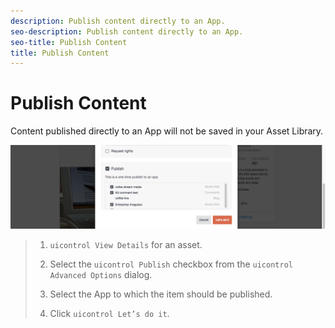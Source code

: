 ```yaml
---
description: Publish content directly to an App.
seo-description: Publish content directly to an App.
seo-title: Publish Content
title: Publish Content
---
```


# Publish Content

Content published directly to an App will not be saved in your Asset Library.

![](images/DiscoverViewDetailsPublish-1024x272.png)
>1. `uicontrol View Details` for an asset.
>   
>1. Select the `uicontrol Publish` checkbox from the `uicontrol Advanced Options` dialog.
>   
>1. Select the App to which the item should be published.
>   
>1. Click `uicontrol Let’s do it`.
>   
>   

